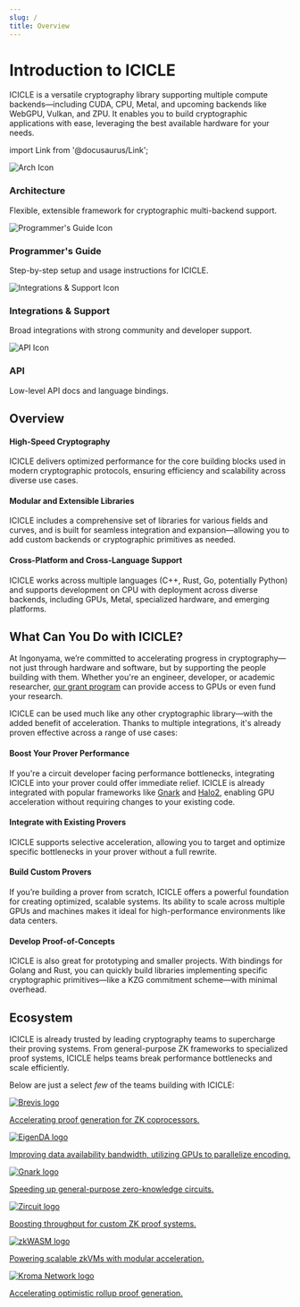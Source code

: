 ```yaml
---
slug: /
title: Overview
---
```


# Introduction to ICICLE

ICICLE is a versatile cryptography library supporting multiple compute backends—including CUDA, CPU, Metal, and upcoming backends like WebGPU, Vulkan, and ZPU. It enables you to build cryptographic applications with ease, leveraging the best available hardware for your needs.

import Link from '@docusaurus/Link';

<div className="card-grid">

  <Link to="/start/architecture/arch_overview" className="card-link">
    <div className="card-box">
      <img alt="Arch Icon" className="card-icon-left arch-icon" />
      <h3>Architecture</h3>
      <p>Flexible, extensible framework for cryptographic multi-backend support.</p>
    </div>
  </Link>

  <Link to="/start/programmers_guide/general" className="card-link">
    <div className="card-box">
      <img alt="Programmer's Guide Icon" className="card-icon-left prog-icon" />
      <h3>Programmer's Guide</h3>
      <p>Step-by-step setup and usage instructions for ICICLE.</p>
    </div>
  </Link>

  <Link to="/start/integration-&-support/contributor-guide" className="card-link">
    <div className="card-box">
      <img alt="Integrations & Support Icon" className="card-icon-left intsup-icon" />
      <h3>Integrations & Support</h3>
      <p>Broad integrations with strong community and developer support.</p>
    </div>
  </Link>

  <Link to="/apioverview" className="card-link">
    <div className="card-box">
      <img alt="API Icon" className="card-icon-left api-icon" />
      <h3>API</h3>
      <p>Low-level API docs and language bindings.</p>
    </div>
  </Link>

</div>

## Overview

#### High-Speed Cryptography

ICICLE delivers optimized performance for the core building blocks used in modern cryptographic protocols, ensuring efficiency and scalability across diverse use cases.

#### Modular and Extensible Libraries

ICICLE includes a comprehensive set of libraries for various fields and curves, and is built for seamless integration and expansion—allowing you to add custom backends or cryptographic primitives as needed.

#### Cross-Platform and Cross-Language Support

ICICLE works across multiple languages (C++, Rust, Go, potentially Python) and supports development on CPU with deployment across diverse backends, including GPUs, Metal, specialized hardware, and emerging platforms.

## What Can You Do with ICICLE?

At Ingonyama, we’re committed to accelerating progress in cryptography—not just through hardware and software, but by supporting the people building with them. Whether you're an engineer, developer, or academic researcher, [our grant program](https://www.ingonyama.com/post/ingonyama-research-grant-2025) can provide access to GPUs or even fund your research.

ICICLE can be used much like any other cryptographic library—with the added benefit of acceleration. Thanks to multiple integrations, it's already proven effective across a range of use cases:

#### Boost Your Prover Performance

If you're a circuit developer facing performance bottlenecks, integrating ICICLE into your prover could offer immediate relief. ICICLE is already integrated with popular frameworks like [Gnark](https://github.com/Consensys/gnark) and [Halo2](https://github.com/zkonduit/halo2), enabling GPU acceleration without requiring changes to your existing code.

#### Integrate with Existing Provers

ICICLE supports selective acceleration, allowing you to target and optimize specific bottlenecks in your prover without a full rewrite.

#### Build Custom Provers

If you’re building a prover from scratch, ICICLE offers a powerful foundation for creating optimized, scalable systems. Its ability to scale across multiple GPUs and machines makes it ideal for high-performance environments like data centers.

#### Develop Proof-of-Concepts

ICICLE is also great for prototyping and smaller projects. With bindings for Golang and Rust, you can quickly build libraries implementing specific cryptographic primitives—like a KZG commitment scheme—with minimal overhead.

## Ecosystem

ICICLE is already trusted by leading cryptography teams to supercharge their proving systems. From general-purpose ZK frameworks to specialized proof systems, ICICLE helps teams break performance bottlenecks and scale efficiently.

Below are just a select _few_ of the teams building with ICICLE:

<div className="ecosystem-grid">

  <a href="https://www.ingonyama.com/post/icicle-case-study-accelerating-zk-proofs-with-brevis" className="ecosystemcard" target="_blank" rel="noopener">
    <img src="/img/brevislogo.png" alt="Brevis logo" />
    <p>Accelerating proof generation for ZK coprocessors.</p>
  </a>

  <a href="https://www.eigenda.xyz/" className="ecosystemcard" target="_blank" rel="noopener">
    <img src="/img/eigendalogo.png" alt="EigenDA logo" />
    <p>Improving data availability bandwidth, utilizing GPUs to parallelize encoding.</p>
  </a>

  <a href="https://github.com/Consensys/gnark" className="ecosystemcard" target="_blank" rel="noopener">
    <img src="/img/gnarklogo.png" alt="Gnark logo" />
    <p>Speeding up general-purpose zero-knowledge circuits.</p>
  </a>

  <a href="https://www.ingonyama.com/blog/case-study-accelerating-zircuits-zero-knowledge-proofs-with-icicle" className="ecosystemcard" target="_blank" rel="noopener">
    <img 
    src="/img/zircuitlogo.png" 
    alt="Zircuit logo"
    style={{ width: '140px', height: 'auto' }}/>
    <p>Boosting throughput for custom ZK proof systems.</p>
  </a>

  <a href="https://www.ingonyama.com/blog/how-icicle-helps-grow-the-zkwasm-ecosystem" className="ecosystemcard" target="_blank" rel="noopener">
  <img
  src="/img/zkwasmlogo.png"
  alt="zkWASM logo"
  style={{ width: '150px', height: 'auto' }}
/>
    <p>Powering scalable zkVMs with modular acceleration.</p>
  </a>

  <a href="https://www.ingonyama.com/blog/icicle-case-study-accelerating-zk-proofs-with-kroma-network" className="ecosystemcard" target="_blank" rel="noopener">
    <img 
    src="/img/kromalogo.png" 
    alt="Kroma Network logo"
    style={{ width: '150px', height: 'auto' }} />
    <p>Accelerating optimistic rollup proof generation.</p>
  </a>

</div>